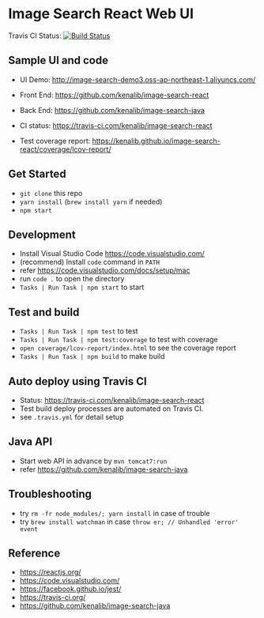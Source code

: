 
# Image Search React Web UI

Travis CI Status: [![Build Status](https://travis-ci.com/kenalib/image-search-react.svg?branch=master)](https://travis-ci.com/kenalib/image-search-react)


## Sample UI and code

* UI Demo: http://image-search-demo3.oss-ap-northeast-1.aliyuncs.com/
* Front End: https://github.com/kenalib/image-search-react
* Back End: https://github.com/kenalib/image-search-java

* CI status: https://travis-ci.com/kenalib/image-search-react
* Test coverage report: https://kenalib.github.io/image-search-react/coverage/lcov-report/

## Get Started

* `git clone` this repo
* `yarn install` (`brew install yarn` if needed)
* `npm start`

## Development

* Install Visual Studio Code https://code.visualstudio.com/
* (recommend) Install `code` command in `PATH`
* refer https://code.visualstudio.com/docs/setup/mac
* run `code .` to open the directory
* `Tasks | Run Task | npm start` to start

## Test and build

* `Tasks | Run Task | npm test` to test
* `Tasks | Run Task | npm test:coverage` to test with coverage
* `open coverage/lcov-report/index.html` to see the coverage report
* `Tasks | Run Task | npm build` to make build

## Auto deploy using Travis CI

* Status: https://travis-ci.com/kenalib/image-search-react
* Test build deploy processes are automated on Travis CI.
* see `.travis.yml` for detail setup

## Java API

* Start web API in advance by `mvn tomcat7:run`
* refer https://github.com/kenalib/image-search-java

## Troubleshooting

* try `rm -fr node_modules/; yarn install` in case of trouble
* try `brew install watchman` in case `throw er; // Unhandled 'error' event`

## Reference

* https://reactjs.org/
* https://code.visualstudio.com/
* https://facebook.github.io/jest/
* https://travis-ci.org/
* https://github.com/kenalib/image-search-java
